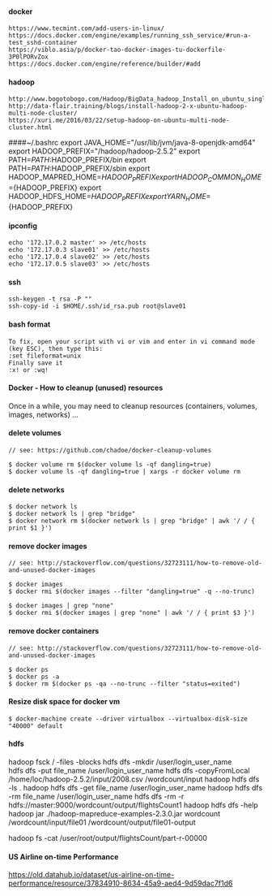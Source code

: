 #### docker
    https://www.tecmint.com/add-users-in-linux/
    https://docs.docker.com/engine/examples/running_ssh_service/#run-a-test_sshd-container
    https://viblo.asia/p/docker-tao-docker-images-tu-dockerfile-3P0lPORvZox
    https://docs.docker.com/engine/reference/builder/#add

#### hadoop
    http://www.bogotobogo.com/Hadoop/BigData_hadoop_Install_on_ubuntu_single_node_cluster.php
    http://data-flair.training/blogs/install-hadoop-2-x-ubuntu-hadoop-multi-node-cluster/
    https://xuri.me/2016/03/22/setup-hadoop-on-ubuntu-multi-node-cluster.html

####~/.bashrc
    export JAVA_HOME="/usr/lib/jvm/java-8-openjdk-amd64"
    export HADOOP_PREFIX="/hadoop/hadoop-2.5.2"
    export PATH=$PATH:$HADOOP_PREFIX/bin
    export PATH=$PATH:$HADOOP_PREFIX/sbin
    export HADOOP_MAPRED_HOME=${HADOOP_PREFIX}
    export HADOOP_COMMON_HOME=${HADOOP_PREFIX}
    export HADOOP_HDFS_HOME=${HADOOP_PREFIX}
    export YARN_HOME=${HADOOP_PREFIX}

#### ipconfig
    echo '172.17.0.2 master' >> /etc/hosts
    echo '172.17.0.3 slave01' >> /etc/hosts
    echo '172.17.0.4 slave02' >> /etc/hosts
    echo '172.17.0.5 slave03' >> /etc/hosts

#### ssh
    ssh-keygen -t rsa -P ""
    ssh-copy-id -i $HOME/.ssh/id_rsa.pub root@slave01


#### bash format
    To fix, open your script with vi or vim and enter in vi command mode (key ESC), then type this:
    :set fileformat=unix
    Finally save it
    :x! or :wq!

#### Docker - How to cleanup (unused) resources

Once in a while, you may need to cleanup resources (containers, volumes, images, networks) ...
    
#### delete volumes
    
    // see: https://github.com/chadoe/docker-cleanup-volumes
    
    $ docker volume rm $(docker volume ls -qf dangling=true)
    $ docker volume ls -qf dangling=true | xargs -r docker volume rm
    
#### delete networks

    $ docker network ls  
    $ docker network ls | grep "bridge"   
    $ docker network rm $(docker network ls | grep "bridge" | awk '/ / { print $1 }')
    
#### remove docker images
    
    // see: http://stackoverflow.com/questions/32723111/how-to-remove-old-and-unused-docker-images
    
    $ docker images
    $ docker rmi $(docker images --filter "dangling=true" -q --no-trunc)
    
    $ docker images | grep "none"
    $ docker rmi $(docker images | grep "none" | awk '/ / { print $3 }')

#### remove docker containers

    // see: http://stackoverflow.com/questions/32723111/how-to-remove-old-and-unused-docker-images
    
    $ docker ps
    $ docker ps -a
    $ docker rm $(docker ps -qa --no-trunc --filter "status=exited")
    
#### Resize disk space for docker vm
    
    $ docker-machine create --driver virtualbox --virtualbox-disk-size "40000" default

#### hdfs
hadoop fsck / -files -blocks
hdfs dfs -mkdir /user/login_user_name   
hdfs dfs -put file_name /user/login_user_name
hdfs dfs -copyFromLocal /home/loc/hadoop-2.5.2/input/2008.csv /wordcount/input
hadoop hdfs dfs -ls .
hadoop hdfs dfs -get file_name /user/login_user_name
hadoop hdfs dfs -rm file_name /user/login_user_name
hdfs dfs -rm -r hdfs://master:9000/wordcount/output/flightsCount1
hadoop hdfs dfs -help
hadoop jar ./hadoop-mapreduce-examples-2.3.0.jar wordcount /wordcount/input/file01 /wordcount/output/file01-output

hadoop fs -cat /user/root/output/flightsCount/part-r-00000

#### US Airline on-time Performance
https://old.datahub.io/dataset/us-airline-on-time-performance/resource/37834910-8634-45a9-aed4-9d59dac7f1d6